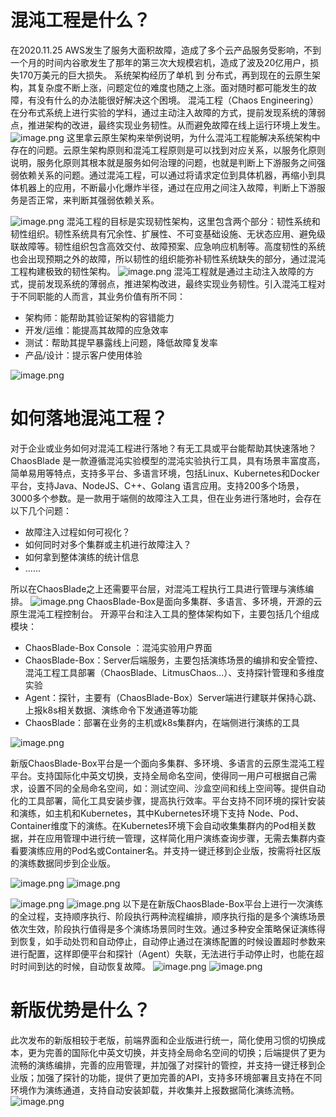 # 混沌工程是什么？
在2020.11.25 AWS发生了服务大面积故障，造成了多个云产品服务受影响，不到一个月的时间内谷歌发生了那年的第三次大规模宕机，造成了波及20亿用户，损失170万美元的巨大损失。
系统架构经历了单机 到 分布式，再到现在的云原生架构，其复杂度不断上涨，问题定位的难度也随之上涨。面对随时都可能发生的故障，有没有什么的办法能很好解决这个困境。
混沌工程（Chaos Engineering）在分布式系统上进行实验的学科，通过主动注入故障的方式，提前发现系统的薄弱点，推进架构的改进，最终实现业务韧性。从而避免故障在线上运行环境上发生。
![image.png](https://intranetproxy.alipay.com/skylark/lark/0/2022/png/340851/1655193440764-a84cfee2-a2de-4d12-974b-e8c32dc97008.png#clientId=ud43b2306-2c6a-4&crop=0&crop=0&crop=1&crop=1&from=paste&height=699&id=u6f254632&margin=%5Bobject%20Object%5D&name=image.png&originHeight=1398&originWidth=2608&originalType=binary&ratio=1&rotation=0&showTitle=false&size=1584386&status=done&style=none&taskId=ubed9da50-b1ef-4171-891b-cc0320a66aa&title=&width=1304)
这里拿云原生架构来举例说明，为什么混沌工程能解决系统架构中存在的问题。云原生架构原则和混沌工程原则是可以找到对应关系，以服务化原则说明，服务化原则其根本就是服务如何治理的问题，也就是判断上下游服务之间强弱依赖关系的问题。通过混沌工程，可以通过将请求定位到具体机器，再缩小到具体机器上的应用，不断最小化爆炸半径，通过在应用之间注入故障，判断上下游服务是否正常，来判断其强弱依赖关系。

![image.png](https://intranetproxy.alipay.com/skylark/lark/0/2022/png/340851/1655193482401-14663f2a-7426-4643-b3e8-1529075483e6.png#clientId=ud43b2306-2c6a-4&crop=0&crop=0&crop=1&crop=1&from=paste&height=720&id=u2e02c9dd&margin=%5Bobject%20Object%5D&name=image.png&originHeight=1440&originWidth=2592&originalType=binary&ratio=1&rotation=0&showTitle=false&size=1399696&status=done&style=none&taskId=u021c3bfa-3342-48bd-b9e5-906f83f81bf&title=&width=1296)
混沌工程的目标是实现韧性架构，这里包含两个部分：韧性系统和韧性组织。韧性系统具有冗余性、扩展性、不可变基础设施、无状态应用、避免级联故障等。韧性组织包含高效交付、故障预案、应急响应机制等。高度韧性的系统也会出现预期之外的故障，所以韧性的组织能弥补韧性系统缺失的部分，通过混沌工程构建极致的韧性架构。
![image.png](https://intranetproxy.alipay.com/skylark/lark/0/2022/png/340851/1655193540623-c8de3ed5-38ab-4b31-ae69-021de93c3062.png#clientId=ud43b2306-2c6a-4&crop=0&crop=0&crop=1&crop=1&from=paste&height=602&id=ud82d1959&margin=%5Bobject%20Object%5D&name=image.png&originHeight=1204&originWidth=2614&originalType=binary&ratio=1&rotation=0&showTitle=false&size=594612&status=done&style=none&taskId=u20a80134-3079-4004-883d-9c18416cf1c&title=&width=1307)
混沌工程就是通过主动注入故障的方式，提前发现系统的薄弱点，推进架构改进，最终实现业务韧性。引入混沌工程对于不同职能的人而言，其业务价值有所不同：

- 架构师：能帮助其验证架构的容错能力
- 开发/运维：能提高其故障的应急效率
- 测试：帮助其提早暴露线上问题，降低故障复发率
- 产品/设计：提示客户使用体验

![image.png](https://intranetproxy.alipay.com/skylark/lark/0/2022/png/340851/1655193560450-21c561c8-eb0e-4645-a450-7e6c4e86a6ca.png#clientId=ud43b2306-2c6a-4&crop=0&crop=0&crop=1&crop=1&from=paste&height=712&id=u19d3a65b&margin=%5Bobject%20Object%5D&name=image.png&originHeight=1424&originWidth=2552&originalType=binary&ratio=1&rotation=0&showTitle=false&size=1213402&status=done&style=none&taskId=u74394064-4c3f-4481-b66a-e8e9d4dddbb&title=&width=1276)

# 如何落地混沌工程？
对于企业或业务如何对混沌工程进行落地？有无工具或平台能帮助其快速落地？
ChaosBlade 是一款遵循混沌实验模型的混沌实验执行工具，具有场景丰富度高，简单易用等特点，支持多平台、多语言环境，包括Linux、Kubernetes和Docker平台，支持Java、NodeJS、C++、Golang 语言应用。支持200多个场景，3000多个参数。是一款用于端侧的故障注入工具，但在业务进行落地时，会存在以下几个问题：

- 故障注入过程如何可视化？
- 如何同时对多个集群或主机进行故障注入？
- 如何拿到整体演练的统计信息
- ......

所以在ChaosBlade之上还需要平台层，对混沌工程执行工具进行管理与演练编排。
![image.png](https://intranetproxy.alipay.com/skylark/lark/0/2022/png/340851/1655193595992-5dae9f91-09e4-48c7-96ea-aff888795124.png#clientId=ud43b2306-2c6a-4&crop=0&crop=0&crop=1&crop=1&from=paste&height=721&id=u94f2e3cf&margin=%5Bobject%20Object%5D&name=image.png&originHeight=1442&originWidth=2606&originalType=binary&ratio=1&rotation=0&showTitle=false&size=1124042&status=done&style=none&taskId=uab2adcb6-b31a-4be6-8ac4-5faffd38eaa&title=&width=1303)
ChaosBlade-Box是面向多集群、多语言、多环境，开源的云原生混沌工程控制台。
开源平台和注入工具的整体架构如下，主要包括几个组成模块：

- ChaosBlade-Box Console ：混沌实验用户界面
- ChaosBlade-Box：Server后端服务，主要包括演练场景的编排和安全管控、混沌工程工具部署（ChaosBlade、LitmusChaos...）、支持探针管理和多维度实验
- Agent：探针，主要有（ChaosBlade-Box）Server端进行建联并保持心跳、上报k8s相关数据、演练命令下发通道等功能
- ChaosBlade：部署在业务的主机或k8s集群内，在端侧进行演练的工具

![image.png](https://intranetproxy.alipay.com/skylark/lark/0/2022/png/340851/1655193651940-32f39b9e-33bd-48b7-9f68-23cbec98050f.png#clientId=ud43b2306-2c6a-4&crop=0&crop=0&crop=1&crop=1&from=paste&height=746&id=u69231df8&margin=%5Bobject%20Object%5D&name=image.png&originHeight=1492&originWidth=2676&originalType=binary&ratio=1&rotation=0&showTitle=false&size=1717081&status=done&style=none&taskId=u45b8a797-86e0-4344-958d-7390d59ba77&title=&width=1338)

新版ChaosBlade-Box平台是一个面向多集群、多环境、多语言的云原生混沌工程平台。支持国际化中英文切换，支持全局命名空间，使得同一用户可根据自己需求，设置不同的全局命名空间，如：测试空间、沙盒空间和线上空间等。提供自动化的工具部署，简化工具安装步骤，提高执行效率。平台支持不同环境的探针安装和演练，如主机和Kubernetes，其中Kubernetes环境下支持 Node、Pod、Container维度下的演练。在Kubernetes环境下会自动收集集群内的Pod相关数据，并在应用管理中进行统一管理，这样简化用户演练查询步骤，无需去集群内查看要演练应用的Pod名或Container名。并支持一键迁移到企业版，按需将社区版的演练数据同步到企业版。

![image.png](https://intranetproxy.alipay.com/skylark/lark/0/2022/png/340851/1655193686831-5886eeaf-8e93-436c-bccd-94fb8e22390a.png#clientId=ud43b2306-2c6a-4&crop=0&crop=0&crop=1&crop=1&from=paste&height=737&id=u74726628&margin=%5Bobject%20Object%5D&name=image.png&originHeight=1474&originWidth=2720&originalType=binary&ratio=1&rotation=0&showTitle=false&size=1690193&status=done&style=none&taskId=u13ce7c19-92e3-43ec-89f7-51eaa777d22&title=&width=1360)
![image.png](https://intranetproxy.alipay.com/skylark/lark/0/2022/png/340851/1655205642988-2d72203d-97b7-4ea8-a345-1a11abc5d001.png#clientId=u6b60648b-6d11-4&crop=0&crop=0&crop=1&crop=1&from=paste&height=401&id=uefe8f673&margin=%5Bobject%20Object%5D&name=image.png&originHeight=713&originWidth=1330&originalType=binary&ratio=1&rotation=0&showTitle=false&size=339663&status=done&style=none&taskId=u99505b43-f41f-41f3-9078-4e580c0ea59&title=&width=748)

![image.png](https://intranetproxy.alipay.com/skylark/lark/0/2022/png/340851/1655205671114-4929367f-dcd3-4248-a6e1-e5b20d067137.png#clientId=u6b60648b-6d11-4&crop=0&crop=0&crop=1&crop=1&from=paste&height=367&id=uc481add7&margin=%5Bobject%20Object%5D&name=image.png&originHeight=659&originWidth=1341&originalType=binary&ratio=1&rotation=0&showTitle=false&size=245678&status=done&style=none&taskId=uf492429e-b532-4b28-9033-d82a24426f7&title=&width=746.5)
![image.png](https://intranetproxy.alipay.com/skylark/lark/0/2022/png/340851/1655205733293-5fff1fb1-bf40-437e-9fba-ff39b2da7213.png#clientId=u6b60648b-6d11-4&crop=0&crop=0&crop=1&crop=1&from=paste&height=392&id=NJwg6&margin=%5Bobject%20Object%5D&name=image.png&originHeight=675&originWidth=1283&originalType=binary&ratio=1&rotation=0&showTitle=false&size=284553&status=done&style=none&taskId=uf759c3fe-d6cb-4bd2-8ffb-8911b7f3ca1&title=&width=744.5)
以下是在新版ChaosBlade-Box平台上进行一次演练的全过程，支持顺序执行、阶段执行两种流程编排，顺序执行指的是多个演练场景依次生效，阶段执行值得是多个演练场景同时生效。通过多种安全策略保证演练得到恢复，如手动处罚和自动停止，自动停止通过在演练配置的时候设置超时参数来进行配置，这样即便平台和探针（Agent）失联，无法进行手动停止时，也能在超时时间到达的时候，自动恢复故障。
![image.png](https://intranetproxy.alipay.com/skylark/lark/0/2022/png/340851/1655205704809-8fb9bce7-df2e-4b04-a0d9-3aff6f5cfc4d.png#clientId=u6b60648b-6d11-4&crop=0&crop=0&crop=1&crop=1&from=paste&height=391&id=ua703b13b&margin=%5Bobject%20Object%5D&name=image.png&originHeight=689&originWidth=1320&originalType=binary&ratio=1&rotation=0&showTitle=false&size=319299&status=done&style=none&taskId=u5b71e7ae-8fc1-4272-bb55-0a3185cc1b2&title=&width=750)
![image.png](https://intranetproxy.alipay.com/skylark/lark/0/2022/png/340851/1655205716388-67c05919-65eb-420d-9ae0-3c169d2ffe5b.png#clientId=u6b60648b-6d11-4&crop=0&crop=0&crop=1&crop=1&from=paste&height=387&id=u08ed02ee&margin=%5Bobject%20Object%5D&name=image.png&originHeight=678&originWidth=1302&originalType=binary&ratio=1&rotation=0&showTitle=false&size=343434&status=done&style=none&taskId=u4ab4161b-3516-4db4-b8c5-dddd6d28bfd&title=&width=743)
# 新版优势是什么？
此次发布的新版相较于老版，前端界面和企业版进行统一，简化使用习惯的切换成本，更为完善的国际化中英文切换，并支持全局命名空间的切换；后端提供了更为流畅的演练编排，完善的应用管理，并加强了对探针的管控，并支持一键迁移到企业版；加强了探针的功能，提供了更加完善的API，支持多环境部署且支持在不同环境作为演练通道，支持自动安装卸载，并收集并上报数据简化演练流畅。
![image.png](https://intranetproxy.alipay.com/skylark/lark/0/2022/png/340851/1655205746242-5228e229-75fe-47e3-98a8-f0c9766bad85.png#clientId=u6b60648b-6d11-4&crop=0&crop=0&crop=1&crop=1&from=paste&height=400&id=ub846bb6a&margin=%5Bobject%20Object%5D&name=image.png&originHeight=700&originWidth=1294&originalType=binary&ratio=1&rotation=0&showTitle=false&size=274770&status=done&style=none&taskId=ue2d019a0-5e1d-4e98-83a2-ace325a58f5&title=&width=740)
